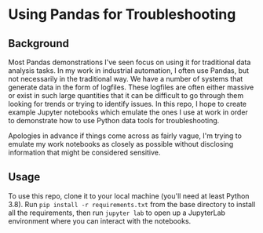 # Using Pandas for Troubleshooting

## Background

Most Pandas demonstrations I've seen focus on using it for traditional data analysis tasks. In my work 
in industrial automation, I often use Pandas, but not necessarily in the traditional way. We have a number 
of systems that generate data in the form of logfiles. These logfiles are often either massive or exist in 
such large quantities that it can be difficult to go through them looking for trends or trying to identify 
issues. In this repo, I hope to create example Jupyter notebooks which emulate the ones I use at work in 
order to demonstrate how to use Python data tools for troubleshooting.  
  
Apologies in advance if things come across as fairly vague, I'm trying to emulate my work 
notebooks as closely as possible without disclosing information that might be considered sensitive.

## Usage

To use this repo, clone it to your local machine (you'll need at least Python 3.8). Run 
`pip install -r requirements.txt` from the base directory to install all the requirements, then run 
`jupyter lab` to open up a JupyterLab environment where you can interact with the notebooks.
